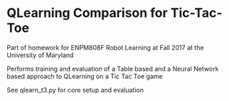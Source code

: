 # QLearning Comparison for Tic-Tac-Toe

Part of homework for ENPM808F Robot Learning at Fall 2017 at the University of Maryland

Performs training and evaluation of a Table based and a Neural Network based approach to QLearning on a
Tic Tac Toe game

See qlearn_t3.py for core setup and evaluation
